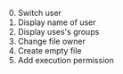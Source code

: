 0) Switch user
1) Display name of user
2) Display uses's groups
3) Change file owner
4) Create empty file
5) Add execution permission
